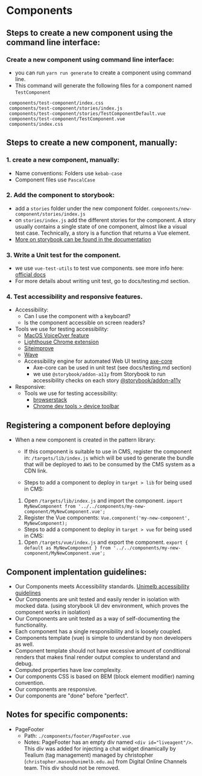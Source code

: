 # Components

## Steps to create a new component using the command line interface:

### Create a new component using command line interface:
  - you can run `yarn run generate` to create a component using command line.
  - This command will generate the following files for a component named `TestComponent`
   ```
    components/test-component/index.css
    components/test-component/stories/index.js
    components/test-component/stories/TestComponentDefault.vue
    components/test-component/TestComponent.vue
    components/index.css
  ```

## Steps to create a new component, manually:
### 1. create a new component, manually:
  - Name conventions: Folders use `kebab-case`
  - Component files use `PascalCase`

### 2. Add the component to storybook:
  -  add a `stories` folder under the new component folder. `components/new-component/stories/index.js`
  - on `stories/index.js` add the different stories for the component. A story usually contains a single state of one component, almost like a visual test case. Technically, a story is a function that returns a Vue element.
- [More on storybook can be found in the documentation](https://storybook.js.org/basics/writing-stories/)

### 3. Write a Unit test for the component.
  - we use `vue-test-utils` to test vue components. see more info here: [official docs](https://vue-test-utils.vuejs.org/guides/#common-tips)
  - For more details about writing unit test, go to docs/testing.md section.

### 4. Test accessibility and responsive features.
  - Accessibility: 
    - Can I use the component with a keyboard?
    - Is the component accessible on screen readers?
  - Tools we use for testing accessibility:
    - [MacOS VoiceOver feature](https://www.apple.com/voiceover/info/guide/_1124.html)
    - [Lighthouse Chrome extension](https://developers.google.com/web/tools/lighthouse/)
    - [Siteimprove](https://siteimprove.com/)
    - [Wave](http://wave.webaim.org/)
    - Accessibility engine for automated Web UI testing [axe-core](https://github.com/dequelabs/axe-core)
      - Axe-core can be used in unit test (see docs/testing.md section)
      - we use `@storybook/addon-a11y` from Storybook to run accessibility checks on each story [@storybook/addon-a11y](https://github.com/storybooks/storybook/tree/next/addons/a11y)
  - Responsive:
    - Tools we use for testing accessibility:
      - [browserstack](https://www.browserstack.com/)
      - [Chrome dev tools > device toolbar](https://developers.google.com/web/tools/chrome-devtools/device-mode/)


## Registering a component before deploying 
- When a new component is created in the pattern library:
  - If this component is suitable to use in CMS, register the component in: `/targets/lib/index.js` which will be used to generate the bundle that will be deployed to `AWS` to be consumed by the CMS system as a CDN link.

  - Steps to add a component to deploy in `target > lib` for being used in CMS:
  1. Open `/targets/lib/index.js` and import the component.
    `import MyNewComponent from '../../components/my-new-component/MyNewComponent.vue';`
  2. Register the Vue components:
    `Vue.component('my-new-component', MyNewComponent);`

  - Steps to add a component to deploy in `target > vue` for being used in CMS:
  1. Open `/targets/vue/index.js` and export the component.
    `export { default as MyNewComponent } from '../../components/my-new-component/MyNewComponent.vue';`


## Component implentation guidelines:
- Our Components meets Accessibility standards. [Unimelb accessibility guidelines](https://www.unimelb.edu.au/accessibility)
- Our Components are unit tested and easily render in isolation with mocked data. (using storybook UI dev environment, which proves the component works in isolation)
- Our Components are unit tested as a way of self-documenting the functionality.
- Each component has a single responsibility and is loosely coupled.
- Components template (vue) is simple to understand by non developers as well.
- Component template should not have excessive amount of conditional renders that makes final render output complex to understand and debug.
- Computed properties have low complexity.
- Our components CSS is based on BEM (block element modifier) naming convention.
- Our components are responsive.
- Our components are "done" before "perfect".

## Notes for specific components:

- PageFooter
  - Path: `./components/footer/PageFooter.vue`
  - Notes: PageFooter has an empty div named `<div id="liveagent"/>`. This div was added for injecting a chat widget dinamically by Tealium (tag management) managed by christopher (`christopher.mason@unimelb.edu.au`) from Digital Online Channels team. This div should not be removed.